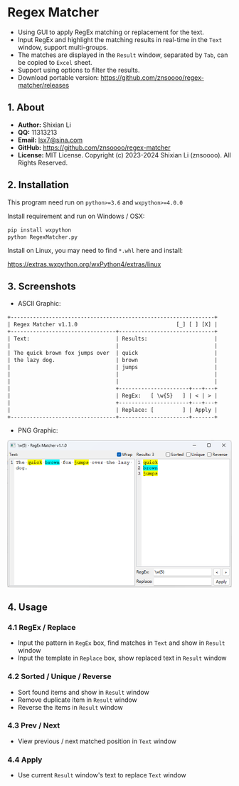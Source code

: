 # Regex Matcher

- Using GUI to apply RegEx matching or replacement for the text.
- Input RegEx and highlight the matching results in real-time in the `Text` window, support multi-groups.
- The matches are displayed in the `Result` window, separated by `Tab`, can be copied to `Excel` sheet.
- Support using options to filter the results.
- Download portable version: <https://github.com/znsoooo/regex-matcher/releases>


## 1. About

- __Author:__ Shixian Li
- __QQ:__ 11313213
- __Email:__ <lsx7@sina.com>
- __GitHub:__ <https://github.com/znsoooo/regex-matcher>
- __License:__ MIT License. Copyright (c) 2023-2024 Shixian Li (znsoooo). All Rights Reserved.


## 2. Installation

This program need run on `python>=3.6` and `wxpython>=4.0.0`

Install requirement and run on Windows / OSX:

```shell
pip install wxpython
python RegexMatcher.py
```

Install on Linux, you may need to find `*.whl` here and install:

<https://extras.wxpython.org/wxPython4/extras/linux>


## 3. Screenshots

- ASCII Graphic:

```
+----------------------------------------------------------------+
| Regex Matcher v1.1.0                               [_] [ ] [X] |
+---------------------------------+------------------------------+
| Text:                           | Results:                     |
|                                 |                              |
| The quick brown fox jumps over  | quick                        |
| the lazy dog.                   | brown                        |
|                                 | jumps                        |
|                                 |                              |
|                                 |                              |
|                                 +----------------------+---+---+
|                                 | RegEx:   [ \w{5}   ] | < | > |
|                                 +----------------------+---+---+
|                                 | Replace: [         ] | Apply |
+---------------------------------+----------------------+-------+
```

- PNG Graphic:

![screenshot](demo.png)


## 4. Usage

### 4.1 RegEx / Replace
- Input the pattern in `RegEx` box, find matches in `Text` and show in `Result` window
- Input the template in `Replace` box, show replaced text in `Result` window

### 4.2 Sorted / Unique / Reverse
- Sort found items and show in `Result` window
- Remove duplicate item in `Result` window
- Reverse the items in `Result` window

### 4.3 Prev / Next
- View previous / next matched position in `Text` window

### 4.4 Apply
- Use current `Result` window's text to replace `Text` window

